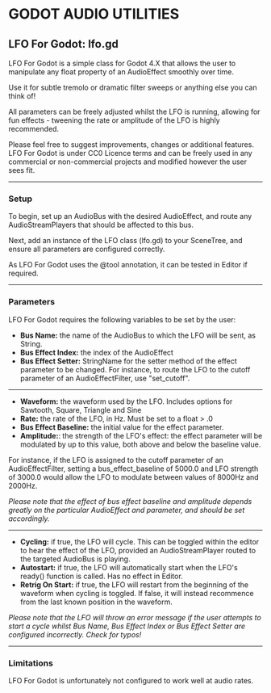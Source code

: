 # GODOT AUDIO UTILITIES

## LFO For Godot: lfo.gd

LFO For Godot is a simple class for Godot 4.X that allows the user to manipulate any float property of an AudioEffect smoothly over time.

Use it for subtle tremolo or dramatic filter sweeps or anything else you can think of!

All parameters can be freely adjusted whilst the LFO is running, allowing for fun effects - tweening the rate or amplitude of the LFO is highly recommended. 

Please feel free to suggest improvements, changes or additional features. LFO For Godot is under CC0 Licence terms and can be freely used in any commercial or non-commercial projects and modified however the user sees fit.


________


### Setup

To begin, set up an AudioBus with the desired AudioEffect, and route any AudioStreamPlayers that should be affected to this bus.

Next, add an instance of the LFO class (lfo.gd) to your SceneTree, and ensure all parameters are configured correctly. 

As LFO For Godot uses the @tool annotation, it can be tested in Editor if required.


________


### Parameters

LFO For Godot requires the following variables to be set by the user:

- **Bus Name:** the name of the AudioBus to which the LFO will be sent, as String.
- **Bus Effect Index:** the index of the AudioEffect
- **Bus Effect Setter:** StringName for the setter method of the effect parameter to be changed.
For instance, to route the LFO to the cutoff parameter of an AudioEffectFilter, use "set_cutoff".

____

- **Waveform:** the waveform used by the LFO. Includes options for Sawtooth, Square, Triangle and Sine
- **Rate:** the rate of the LFO, in Hz. Must be set to a float > .0
- **Bus Effect Baseline:** the initial value for the effect parameter.
- **Amplitude:**: the strength of the LFO's effect: the effect parameter will be modulated by up to this value, both above and below the baseline value.

For instance, if the LFO is assigned to the cutoff parameter of an AudioEffectFilter, setting a bus_effect_baseline of 5000.0 and LFO strength of 3000.0 would allow the LFO to modulate between values of 8000Hz and 2000Hz.

*Please note that the effect of bus effect baseline and amplitude depends greatly on the particular AudioEffect and parameter, and should be set accordingly.*

____

- **Cycling:** if true, the LFO will cycle. This can be toggled within the editor to hear the effect of the LFO, provided an AudioStreamPlayer routed to the targeted AudioBus is playing.
- **Autostart:** if true, the LFO will automatically start when the LFO's ready() function is called. Has no effect in Editor.
- **Retrig On Start:** if true, the LFO will restart from the beginning of the waveform when cycling is toggled. If false, it will instead recommence from the last known position in the waveform.

*Please note that the LFO will throw an error message if the user attempts to start a cycle whilst Bus Name, Bus Effect Index or Bus Effect Setter are configured incorrectly. Check for typos!*
________


### Limitations 

LFO For Godot is unfortunately not configured to work well at audio rates.
